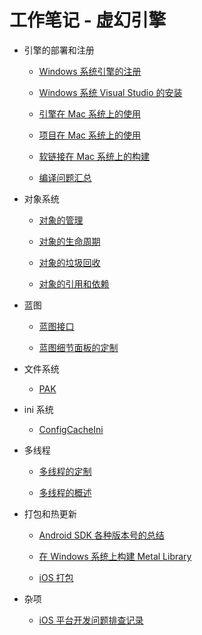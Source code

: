 # 工作笔记 - 虚幻引擎

+ 引擎的部署和注册

    + [Windows 系统引擎的注册](windows_engine_registry.md)

    + [Windows 系统 Visual Studio 的安装](windows_visual_studio.md)

    + [引擎在 Mac 系统上的使用](mac_engine.md)

    + [项目在 Mac 系统上的使用](mac_project.md)

    + [软链接在 Mac 系统上的构建](mac_symlink.md)

    + [编译问题汇总](compilation_questions.md)

+ 对象系统

    + [对象的管理](object_management.md)

    + [对象的生命周期](object_lifecycle.md)

    + [对象的垃圾回收](object_garbage_collection.md)

    + [对象的引用和依赖](object_reference.md)

+ 蓝图

    + [蓝图接口](blueprint_interface.md)

    + [蓝图细节面板的定制](detail_customization.md)

+ 文件系统

    + [PAK](pak.md)

+ ini 系统

    + [ConfigCacheIni](config_cache_ini.md)

+ 多线程

    + [多线程的定制](thread_runnable.md)

    + [多线程的概述](thread_summary.md)

+ 打包和热更新

    + [Android SDK 各种版本号的总结](android_sdk_versions.md)

    + [在 Windows 系统上构建 Metal Library](windows_metal_library.md)

    + [iOS 打包](ios_packaging.md)

+ 杂项

    + [iOS 平台开发问题排查记录](ios_development.md)
